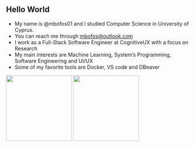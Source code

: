 ## Hello World

- My name is @mbofos01 and I studied Computer Science in University of Cyprus.
- You can reach me through mbofos@outlook.com
- I work as a Full-Stack Software Engineer at CognitiveUX with a focus on Research
- My main interests are Machine Learning, System’s Programming, Software Engineering and UI/UX
- Some of my favorite tools are Docker, VS code and DBeaver


<img height="180em" src="https://github-readme-stats.vercel.app/api?username=mbofos01&show_icons=true&hide_border=true&&count_private=true&include_all_commits=true" />

<img height="180em" src="[https://github-readme-stats.vercel.app/api?username=mbofos01&show_icons=true&hide_border=true&&count_private=true&include_all_commits=tru](https://github-readme-stats.vercel.app/api/top-langs/?username=mbofos01)" />
